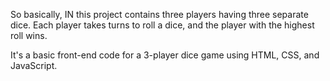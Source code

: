 So basically, 
  IN this project contains three players having three separate dice. 
Each player takes turns to roll a dice, and the player with the highest roll wins. 


It's  a basic front-end code for a 3-player dice game using HTML, CSS, and JavaScript.
